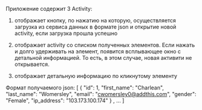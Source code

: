 Приложение содержит 3 Activity:

1. отображает кнопку, по нажатию на которую, осуществляется загрузка из сервиса данных в формате json и открытие новой activity, если загрузка прошла успешно

2. отображает activity со списком полученных элементов.
Если нажать и долго удерживать на элемент, появится всплывающее окно с детальной информацией. То есть, в этом случае, новая активити не открывается.

3. отображает детальную информацию по кликнутому элементу


Формат получаемого json:
[
  {
    "id": 1,
    "first_name": "Charlean",
    "last_name": "Womersley",
    "email": "cwomersley0@addthis.com",
    "gender": "Female",
    "ip_address": "103.173.100.174"
  }
  , ...
]